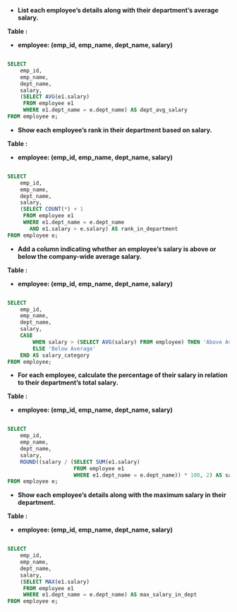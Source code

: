 - **List each employee’s details along with their department’s average salary.**

**Table :**

- **employee: (emp_id, emp_name, dept_name, salary)**

```sql

SELECT 
    emp_id, 
    emp_name, 
    dept_name, 
    salary,
    (SELECT AVG(e1.salary) 
     FROM employee e1 
     WHERE e1.dept_name = e.dept_name) AS dept_avg_salary
FROM employee e;

```

- **Show each employee’s rank in their department based on salary.**

**Table :**

- **employee: (emp_id, emp_name, dept_name, salary)**

```sql

SELECT 
    emp_id, 
    emp_name, 
    dept_name, 
    salary,
    (SELECT COUNT(*) + 1 
     FROM employee e1 
     WHERE e1.dept_name = e.dept_name 
       AND e1.salary > e.salary) AS rank_in_department
FROM employee e;

```

- **Add a column indicating whether an employee’s salary is above or below the company-wide average salary.**

**Table :**

- **employee: (emp_id, emp_name, dept_name, salary)**

```sql

SELECT 
    emp_id, 
    emp_name, 
    dept_name, 
    salary,
    CASE 
        WHEN salary > (SELECT AVG(salary) FROM employee) THEN 'Above Average'
        ELSE 'Below Average'
    END AS salary_category
FROM employee;

```

- **For each employee, calculate the percentage of their salary in relation to their department’s total salary.**

**Table :**

- **employee: (emp_id, emp_name, dept_name, salary)**

```sql

SELECT 
    emp_id, 
    emp_name, 
    dept_name, 
    salary,
    ROUND((salary / (SELECT SUM(e1.salary) 
                     FROM employee e1 
                     WHERE e1.dept_name = e.dept_name)) * 100, 2) AS salary_percentage
FROM employee e;

```

- **Show each employee’s details along with the maximum salary in their department.**

**Table :**

- **employee: (emp_id, emp_name, dept_name, salary)**

```sql

SELECT 
    emp_id, 
    emp_name, 
    dept_name, 
    salary,
    (SELECT MAX(e1.salary) 
     FROM employee e1 
     WHERE e1.dept_name = e.dept_name) AS max_salary_in_dept
FROM employee e;

```
























